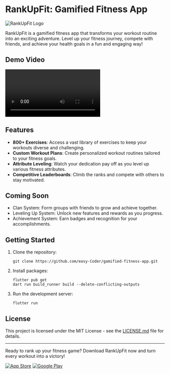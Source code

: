 # RankUpFit: Gamified Fitness App

![RankUpFit Logo](https://via.placeholder.com/150x150.png?text=RankUpFit+Logo)

RankUpFit is a gamified fitness app that transforms your workout routine into an exciting adventure. Level up your fitness journey, compete with friends, and achieve your health goals in a fun and engaging way!

## Demo Video

<!-- Add your demo video here. You can use GitHub's video embedding or link to an external source -->
![RankUpFit Demo](https://raw.githubusercontent.com/easy-Coder/gamified-fitness-app/main/202410052120.mp4)

## Features

- **800+ Exercises**: Access a vast library of exercises to keep your workouts diverse and challenging.
- **Custom Workout Plans**: Create personalized workout routines tailored to your fitness goals.
- **Attribute Leveling**: Watch your dedication pay off as you level up various fitness attributes.
- **Competitive Leaderboards**: Climb the ranks and compete with others to stay motivated.

## Coming Soon

- Clan System: Form groups with friends to grow and achieve together.
- Leveling Up System: Unlock new features and rewards as you progress.
- Achievement System: Earn badges and recognition for your accomplishments.

## Getting Started

1. Clone the repository:
   ```
   git clone https://github.com/easy-Coder/gamified-fitness-app.git
   ```
2. Install packages:
   ```
   flutter pub get
   dart run build_runner build --delete-conflicting-outputs
   ```
3. Run the development server:
   ```
   flutter run
   ```

## License

This project is licensed under the MIT License - see the [LICENSE.md](LICENSE.md) file for details.

<!-- ## Contact

// For support or queries, please email us 
// at support@rankupfit.com or join our [community forum](https://forum.rankupfit.com). -->

---

Ready to rank up your fitness game? Download RankUpFit now and turn every workout into a victory!

[![App Store](https://via.placeholder.com/120x40.png?text=App+Store)](https://apps.apple.com/us/app/rankupfit)
[![Google Play](https://via.placeholder.com/120x40.png?text=Google+Play)](https://play.google.com/store/apps/details?id=com.rankupfit)
